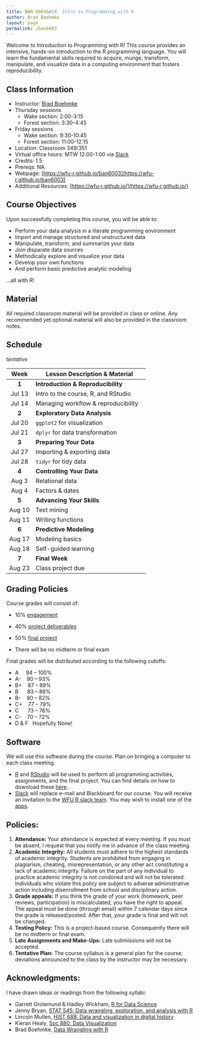 ```yaml
---
title: BAN 6003&#58; Intro to Programming with R
author: Brad Boehmke
layout: page
permalink: /ban6003
---
```


Welcome to Introduction to Programming with R! This course provides an intensive, hands-on introduction to the R programming language. You will learn the fundamental skills required to acquire, munge, transform, manipulate, and visualize data in a computing environment that fosters reproducibility.

## Class Information

* Instructor: [Brad Boehmke](http://bradleyboehmke.github.io/) &nbsp; 
  <a href="mailto:bradleyboehmke@gmail.com" target="_blank" style="color:#515151;"><i class="fa fa-envelope" style="font-size:1em"></i></a> &nbsp;
  <a href="https://twitter.com/bradleyboehmke" target="_blank" style="color:#515151;"><i class="fa fa-twitter"></i></a> &nbsp;
  <a href="https://github.com/bradleyboehmke" target="_blank" style="color:#515151;"><i class="fa fa-github" style="font-size:1em"></i></a> &nbsp;
  <a href="https://www.linkedin.com/in/brad-boehmke-ph-d-9b0a257" target="_blank" style="color:#515151;"><i class="fa fa-linkedin" style="font-size:1em"></i></a>
* Thursday sessions
    - Wake section: 2:00-3:15
    - Forest section: 3:30-4:45
* Friday sessions
    - Wake section: 9:30-10:45
    - Forest section: 11:00-12:15
* Location: Classroom 349/351
* Virtual office hours: MTW 12:00-1:00 via [Slack](https://wfu-r.slack.com)
* Credits: 1.5
* Prereqs: NA
* Webpage: [https://wfu-r.github.io/ban6003](https://wfu-r.github.io/ban6003)
* Additional Resources: [https://wfu-r.github.io/](https://wfu-r.github.io/)


## Course Objectives

Upon successfully completing this course, you will be able to:

- Perform your data analysis in a literate programming environment
- Import and manage structured and unstructured data
- Manipulate, transform, and summarize your data
- Join disparate data sources
- Methodically explore and visualize your data
- Develop your own functions
- And perform basic predictive analytic modeling

...all with R!


## Material

All required classroom material will be provided in class or online. Any recommended yet optional material will also be provided in the classroom notes.

## Schedule

*tentative*

| Week          | Lesson Description & Material | 
|:-------------:|--------------|
| **1**         | **Introduction & Reproducibility**  | 
|  Jul 13       | Intro to the course, R, and RStudio &nbsp;&nbsp; <a href="https://wfu-r.github.io/module-1" style="color:black;"><i class="fa fa-folder-open" style="font-size:1em"></i></a> |
|  Jul 14       | Managing workflow & reproducibility &nbsp;&nbsp; <a href="https://wfu-r.github.io/module-2" style="color:black;"><i class="fa fa-folder-open" style="font-size:1em"></i></a> |
| **2**         | **Exploratory Data Analysis**  | 
|  Jul 20       | <code>ggplot2</code> for visualization &nbsp;&nbsp; <a href="https://wfu-r.github.io/module-3" style="color:black;"><i class="fa fa-folder-open" style="font-size:1em"></i></a> | 
|  Jul 21       | <code>dplyr</code> for data transformation &nbsp;&nbsp; <a href="https://wfu-r.github.io/module-4" style="color:black;"><i class="fa fa-folder-open" style="font-size:1em"></i></a> | 
| **3**         | **Preparing Your Data**   | 
|  Jul 27       | Importing & exporting data &nbsp;&nbsp; <a href="https://wfu-r.github.io/module-5" style="color:black;"><i class="fa fa-folder-open" style="font-size:1em"></i></a> | 
|  Jul 28       |  <code>tidyr</code> for tidy data &nbsp;&nbsp; <a href="https://wfu-r.github.io/module-6" style="color:black;"><i class="fa fa-folder-open" style="font-size:1em"></i></a> | 
| **4**         | **Controlling Your Data**  | 
|  Aug 3        | Relational data &nbsp;&nbsp; <a href="https://wfu-r.github.io/module-7" style="color:black;"><i class="fa fa-folder-open" style="font-size:1em"></i></a>  | 
|  Aug 4        | Factors & dates &nbsp;&nbsp; <a href="https://wfu-r.github.io/module-8" style="color:black;"><i class="fa fa-folder-open" style="font-size:1em"></i></a>  | 
| **5**         | **Advancing Your Skills**  | 
|  Aug 10       | Text mining   | 
|  Aug 11       | Writing functions  | 
| **6**         | **Predictive Modeling**  | 
| Aug 17        | Modeling basics  | 
| Aug 18        | Self-guided learning  | 
| **7**         | **Final Week**  |
| Aug 23        | Class project due |


## Grading Policies

Course grades will consist of: 

- 10% [engagement](engagement)
- 40% [project deliverables](deliverables)
- 50% [final project](final_project)

- There will be no midterm or final exam

Final grades will be distributed according to the following cutoffs:
		
- A &nbsp;&nbsp;&nbsp; 94 – 100% 
- A- &nbsp;&nbsp;      90 – 93%
- B+ &nbsp;&nbsp;      87 – 89%	
- B &nbsp;&nbsp;&nbsp;&nbsp; 83 – 86%
- B- &nbsp;&nbsp;      80 – 82%
- C+ &nbsp;&nbsp;      77 – 79%
- C &nbsp;&nbsp;&nbsp;&nbsp;       73 – 76%
- C- &nbsp;&nbsp;      70 – 72%
- D & F &nbsp;  Hopefully None!


## Software

We will use this software during the course. Plan on bringing a computer to each class meeting.

* [R](https://cran.r-project.org/) and [RStudio](https://www.rstudio.com/) will be used to perform all programming activities, assignments, and the final project.  You can find details on how to download these [here](basics#installation).
* [Slack](https://slack.com/) will replace e-mail and Blackboard for our course. You will receive an invitation to the [WFU R slack team](https://wfu-r.slack.com). You may wish to install one of the [apps](https://slack.com/downloads/osx). 



## Policies:

1. __Attendance:__ Your attendance is expected at every meeting. If you must be absent, I request that you notify me in advance of the class meeting. 
2. __Academic Integrity:__ All students must adhere to the highest standards of academic integrity. Students are prohibited from engaging in plagiarism, cheating, misrepresentation, or any other act constituting a lack of academic integrity. Failure on the part of any individual to practice academic integrity is not condoned and will not be tolerated. Individuals who violate this policy are subject to adverse administrative action including disenrollment from school and disciplinary action. 
3. __Grade appeals:__ If you think the grade of your work (homework, peer reviews, participation) is miscalculated, you have the right to appeal. The appeal must be done (through email) within 7 calendar days since the grade is released/posted. After that, your grade is final and will not be changed.
4. __Testing Policy:__ This is a project-based course. Consequently there will be no midterm or final exam.
5. __Late Assignments and Make-Ups:__ Late submissions will not be accepted.
6. __Tentative Plan:__ The course syllabus is a general plan for the course; deviations announced to the class by the instructor may be necessary.


## Acknowledgments:

I have drawn ideas or readings from the following syllabi:

* Garrett Grolemund & Hadley Wickham, [R for Data Science](http://r4ds.had.co.nz/index.html)
* Jenny Bryan, [STAT 545: Data wrangling, exploration, and analysis with R](http://stat545.com/)
* Lincoln Mullen, [HIST 688: Data and visualization in digital history](http://lincolnmullen.com/courses/data-dh.2016/)
* Kieran Healy, [Soc 880: Data Visualization](http://socviz.github.io/soc880/)
* Brad Boehmke, [Data Wrangling with R](http://uc-r.github.io/data_wrangling/syllabus)
